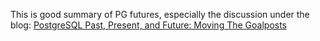 This is good summary of PG futures, especially the discussion under the blog:
[PostgreSQL Past, Present, and Future: Moving The Goalposts](http://rhaas.blogspot.com/2016/01/postgresql-past-present-and-future.html)
